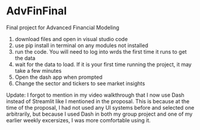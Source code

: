 # AdvFinFinal
Final project for Advanced Financial Modeling

1) download files and open in visual studio code
2) use pip install in terminal on any modules not installed
3) run the code. You will need to log into wrds the first time it runs to get the data
4) wait for the data to load. If it is your first time running the project, it may take a few minutes
5) Open the dash app when prompted
6) Change the sector and tickers to see market insights


Update:
I forgot to mention in my video walkthrough that I now use Dash instead of Streamlit like I mentioned in the proposal. This is because at the time of the proposal, I had not used any UI systems before and selected one arbitrarily, but because I used Dash in both my group project and one of my earlier weekly excersizes, I was more comfortable using it.
